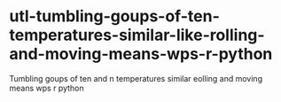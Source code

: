 # utl-tumbling-goups-of-ten-temperatures-similar-like-rolling-and-moving-means-wps-r-python
Tumbling goups of ten and n temperatures similar eolling and moving means wps r python 
